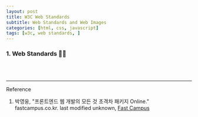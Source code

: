 ```yaml
---
layout: post
title: W3C Web Standards
subtitle: Web Standards and Web Images
categories: [html, css, javascript]
tags: [w3c, web standards, ]
---
```


### 1. Web Standards 👩‍💻



<br><br>

---
Reference

1. 박영웅, "프론트엔드 웹 개발의 모든 것 초격차 패키지 Online." fastcampus.co.kr. last modified unknown, [Fast Campus](https://fastcampus.co.kr/)
